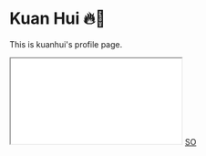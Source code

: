 # Kuan Hui 🔥🚀

This is kuanhui's profile page.   

<iframe src="external.htm" name="iframe"></iframe>
<a href="http://stackoverflow.com" target="iframe">SO</a>
